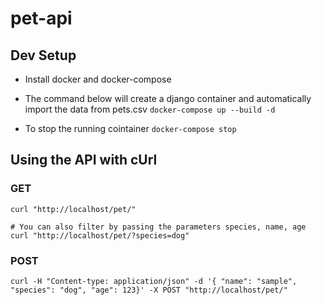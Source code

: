 # pet-api

## Dev Setup
- Install docker and docker-compose
- The command below will create a django container and automatically import the data from pets.csv
`docker-compose up --build -d`

- To stop the running cointainer
`docker-compose stop`


## Using the API with cUrl
### GET
```
curl "http://localhost/pet/"

# You can also filter by passing the parameters species, name, age
curl "http://localhost/pet/?species=dog" 
```

### POST
```
curl -H "Content-type: application/json" -d '{ "name": "sample", "species": "dog", "age": 123}' -X POST "http://localhost/pet/"
```